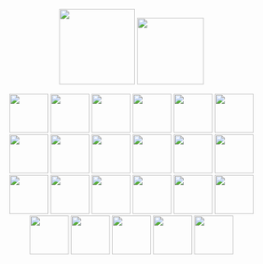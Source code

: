 <p align="center">
  <img height="136" src="https://github.com/amabilee/amabilee/blob/main/content.svg" />
  <a href="https://github.com/amabilee">
    <img height="120" src="https://github-readme-stats.vercel.app/api/top-langs/?username=amabilee&hide_progress=true&langs_count=6&theme=holi" />
  </a>
</p>

<div align="center">
  <img width="70" src="http://surl.li/dawiev"/>
  <img width="70" src="http://surl.li/vizqkd"/>
  <img width="70" src="http://surl.li/vgjtcc"/>
  <img width="70" src="http://surl.li/dgrdob"/>
  <img width="70" src="http://surl.li/kcpvkq"/>
<!--   <img width="70" src="http://surl.li/tarqcm"/> -->
  <img width="70" src="http://surl.li/wqctsb"/>
  <img width="70" src="http://surl.li/mxiwmc"/>
  <img width="70" src="http://surl.li/nwuvgm"/>
  <img width="70" src="http://surl.li/diibdq"/>
  <img width="70" src="http://surl.li/jvupyo"/>
  <img width="70" src="http://surl.li/qvpowz"/>
  <img width="70" src="http://surl.li/zudbmo"/>
  <img width="70" src="http://surl.li/eqiiwr"/>
  <img width="70" src="http://surl.li/larmyc"/>
  <img width="70" src="http://surl.li/gwvxbb"/>
  <img width="70" src="http://surl.li/weiugx"/>
  <img width="70" src="http://surl.li/vhevvu"/>
  <img width="70" src="http://surl.li/lmwzkx"/>
  <img width="70" src="http://surl.li/ysbbjt"/>
  <img width="70" src="http://surl.li/kmhswc"/>
  <img width="70" src="http://surl.li/tlwxja"/>
  <img width="70" src="http://surl.li/upuwgp"/>
  <img width="70" src="http://surl.li/mqtnmc"/>
</div>
